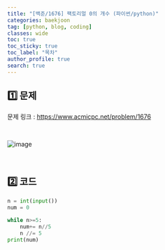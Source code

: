 ```yaml
---
title: "[백준/1676] 팩토리얼 0의 개수 (파이썬/python)"
categories: baekjoon
tag: [python, blog, coding]
classes: wide
toc: true
toc_sticky: true
toc_label: "목차"
author_profile: true
search: true
---
```


## 1️⃣ 문제

문제 링크 : <a href="https://www.acmicpc.net/problem/1676" target="_blank">https://www.acmicpc.net/problem/1676</a>

<br/>

![image](https://user-images.githubusercontent.com/52556486/180926000-4b74e425-be7d-40c4-ae52-5ec859993909.png)

<br/>

## 2️⃣ 코드

```python
n = int(input())
num = 0

while n>=5:
    num+= n//5
    n //= 5
print(num)
```